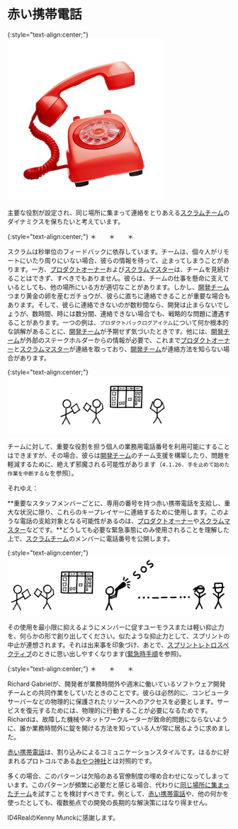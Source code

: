 # 赤い携帯電話

{:style="text-align:center;"}
![ch02_22_21_Small_Red_Phone1](Images/ch02_22_21_Small_Red_Phone1.png)

主要な役割が設定され、同じ場所に集まって連絡をとりあえる​[スクラムチーム](ch02_07_7_Scrum_Team.md)​のダイナミクスを保ちたいと考えています。

{:style="text-align:center;"}
＊　　＊　　＊

スクラムは秒単位のフィードバックに依存しています。チームは、個々人がリモートにいたり周りにいない場合、彼らの情報を待って、止まってしまうことがあります。一方、[プロダクトオーナー](ch02_11_11_Product_Owner.md)​および[スクラムマスター](ch02_20_19_ScrumMaster.md)​は、チームを見続けることはできず、すべきでもありません。彼らは、チームの仕事を懸命に支えているとしても、他の場所にいる方が適切なことがあります。しかし、​[開発チーム](ch02_14_14_Development_Team.md)​つまり黄金の卵を産むガチョウが、彼らに直ちに連絡できることが重要な場合もあります。そして、彼らに連絡できないのが数秒間なら、開発は止まらないでしょうが、数時間、時には数分間、連絡できない場合でも、戦略的な問題に遭遇することがあります。一つの例は、`プロダクトバックログアイテム`​について何か根本的な誤解があることに、[開発チーム](ch02_14_14_Development_Team.md)が予期せず気づいたときです。他には、[開発チーム](ch02_14_14_Development_Team.md)が外部のステークホルダーからの情報が必要で、これまで[プロダクトオーナー](ch02_11_11_Product_Owner.md)と[スクラムマスター](ch02_20_19_ScrumMaster.md)が連絡を取っており、[開発チーム](ch02_14_14_Development_Team.md)が連絡方法を知らない場合があります。

{:style="text-align:center;"}
![ch02_22_21_Small_Red_Phone2](Images/ch02_22_21_Small_Red_Phone2.png)

チームに対して、重要な役割を担う個人の業務用電話番号を利用可能にすることはできますが、その場合、彼らは[開発チーム](ch02_14_14_Development_Team.md)のチーム支援を構築したり、問題を軽減するために、絶えず邪魔される可能性があります（`4.1.26. 手を止めて始めた作業を中断するな`を参照）。

それゆえ：

**重要なスタッフメンバーごとに、専用の番号を持つ赤い携帯電話を支給し、重大な状況に限り、これらのキープレイヤーに連絡するために使用します。このような電話の支給対象となる可能性があるのは、[プロダクトオーナー](ch02_11_11_Product_Owner.md)や[スクラムマスター](ch02_20_19_ScrumMaster.md)などです。**どうしても必要な緊急事態にのみ使用されることを理解した上で、[スクラムチーム](ch02_07_7_Scrum_Team.md)のメンバーに電話番号を公開します。

{:style="text-align:center;"}
![ch02_22_21_Small_Red_Phone3](Images/ch02_22_21_Small_Red_Phone3.png)

その使用を最小限に抑えるようにメンバーに促すユーモラスまたは軽い抑止力を、何らかの形で創り出してください。似たような抑止力として、スプリントの中止が連想されます。それは出来事を印象づけ、あとで、 ​[スプリントレトロスペクティブ](ch02_37_36_Sprint_Retrospective.md)​のときに思い出しやすくなります(​[緊急時手順](ch02_33_32_Emergency_Procedure.md)​を参照)。

{:style="text-align:center;"}
＊　　＊　　＊

Richard Gabrielが、開発者が業務時間外や週末に働いているソフトウェア開発チームとの共同作業をしていたときのことです。彼らは必然的に、コンピュータサーバーなどの物理的に保護されたリソースへのアクセスを必要とします。サービスを復元するためには、物理的に行動することが必要になるためです。Richardは、故障した機械やネットワークルーターが致命的問題にならないように、誰か業務時間外に錠を開ける方法を知っている人が常に居るように求めました。

[赤い携帯電話](ch02_22_21_Small_Red_Phone.md)は、割り込みによるコミュニケーションスタイルです。はるかに好まれるプロトコルである[おやつ神社](ch02_21_20_Oyatsu_Jinja_Snack_Shrine_.md)​とは対照的です。

多くの場合、このパターンは欠陥のある官僚制度の埋め合わせになってしまっています。このパターンが頻繁に必要だと感じる場合、代わりに​[同じ場所に集まったチーム](ch02_08_8_Collocated_Team.md)を試すことを検討すべきです。例として、[赤い携帯電話](ch02_22_21_Small_Red_Phone.md)や、他の何かを使ったとしても、複数拠点での開発の長期的な解決策にはなり得ません。

ID4RealのKenny Munckに感謝します。

